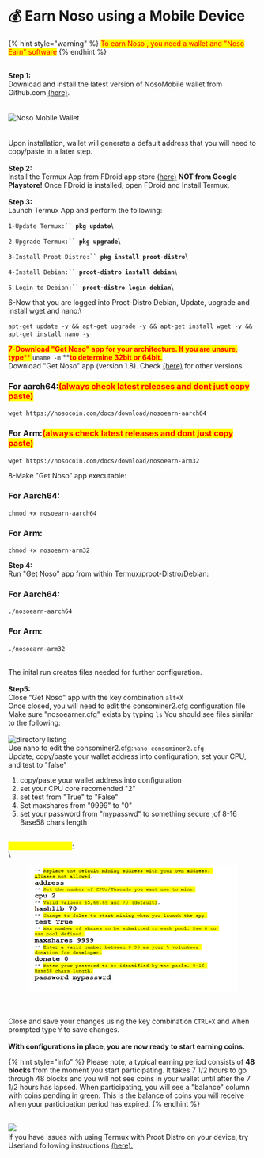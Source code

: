 # 💰 Earn Noso using a Mobile Device

{% hint style="warning" %}
<mark style="color:red;">To earn Noso , you  need a wallet and "Noso Earn" software</mark>
{% endhint %}

\
**Step 1:**\
Download and install the latest version of NosoMobile wallet from Github.com [(here)](https://github.com/Noso-Project/NosoWallet-Android/releases).\
\
\
![Noso Mobile Wallet](https://nosocoin.com/docs/images/nosomobile.png)\
\
\
Upon installation, wallet will generate a default address that you will need to copy/paste in a later step.\
\
**Step 2:**\
Install the Termux App from FDroid app store [(here)](https://f-droid.org/F-Droid.apk) **NOT from Google Playstore!** Once FDroid is installed, open FDroid and Install Termux.\
\
**Step 3:**\
Launch Termux App and perform the following:

`1-Update Termux:`` `**`pkg update`**\


`2-Upgrade Termux:`` `**`pkg upgrade`**\


`3-Install Proot Distro:`` `**`pkg install proot-distro`**\


`4-Install Debian:`` `**`proot-distro install debian`**\


`5-Login to Debian:`` `**`proot-distro login debian`**\


6-Now that you are logged into Proot-Distro Debian, Update, upgrade and install wget and nano:\


```
apt-get update -y && apt-get upgrade -y && apt-get install wget -y && apt-get install nano -y
```

<mark style="color:red;">**7-Download "Get Noso" app for your architecture. If you are unsure, type**</mark><mark style="color:red;">** **</mark><mark style="color:red;">**`uname -m`**</mark><mark style="color:red;">** **</mark><mark style="color:red;">**to determine 32bit or 64bit.**</mark>\
Download "Get Noso" app (version 1.8). Check [(here)](https://github.com/Noso-Project/noso-website/tree/main/docs/download) for other versions.

### For aarch64:<mark style="color:red;">(always check latest releases and dont just copy paste)</mark>

```
wget https://nosocoin.com/docs/download/nosoearn-aarch64
```

### For Arm:<mark style="color:red;">(always check latest releases and dont just copy paste)</mark>

```
wget https://nosocoin.com/docs/download/nosoearn-arm32
```

8-Make "Get Noso" app executable:

### For Aarch64:

```
chmod +x nosoearn-aarch64
```

### For Arm:

```
chmod +x nosoearn-arm32
```

**Step 4:**\
Run "Get Noso" app from within Termux/proot-Distro/Debian:&#x20;

### For Aarch64:

```
./nosoearn-aarch64
```

### For Arm:

```
./nosoearn-arm32
```

\
The inital run creates files needed for further configuration.\
\
**Step5:**\
Close "Get Noso" app with the key combination `alt+X`\
Once closed, you will need to edit the consominer2.cfg configuration file\
Make sure "nosoearner.cfg" exists by typing `ls` You should see files similar to the following:\
\
![directory listing](https://nosocoin.com/docs/images/termux\_ls.jpg) \
Use nano to edit the consominer2.cfg:`nano consominer2.cfg`\
Update, copy/paste your wallet address into configuration, set your CPU, and test to "false"

1. copy/paste your wallet address into configuration
2. set your CPU core recomended "2"
3. set test from "True" to "False"
4. Set maxshares from "9999" to "0"
5. set your password from "mypasswd" to something secure ,of 8-16 Base58 chars length&#x20;



\
<mark style="color:yellow;">**SEE IMAGE BELOW**</mark>:\
\


<figure><img src="../../.gitbook/assets/instructions.PNG" alt=""><figcaption></figcaption></figure>

\
\
Close and save your changes using the key combination `CTRL+X` and when prompted type `Y` to save changes.\
\
**With configurations in place, you are now ready to start earning coins.**

{% hint style="info" %}
Please note, a typical earning period consists of **48 blocks** from the moment you start participating. It takes 7 1/2 hours to go through 48 blocks and you will not see coins in your wallet until after the 7 1/2 hours has lapsed. When participating, you will see a "balance" column with coins pending in green. This is the balance of coins you will receive when your participation period has expired.
{% endhint %}

\
![](https://nosocoin.com/docs/images/consominerbal.png)\
If you have issues with using Termux with Proot Distro on your device, try Userland following instructions [(here).](userland-instructions.md)
